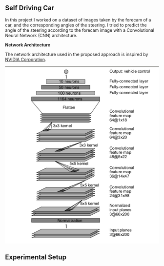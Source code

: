 ## Self Driving Car

In this project I worked on a dataset of images taken by the forecam of a car, and the corresponding angles of the steering. I tried to predict the angle of the steering according to the forecam image with a Convolutional Neural Network (CNN) architecture. 

**Network Architecture**

The network architecture used in the proposed approach is inspired by [NVIDIA Corporation](https://arxiv.org/pdf/1604.07316.pdf).

![alt text](https://github.com/tintin85/Self-Driving-Car/blob/master/nividia%20cnn.png)

## Experimental Setup
